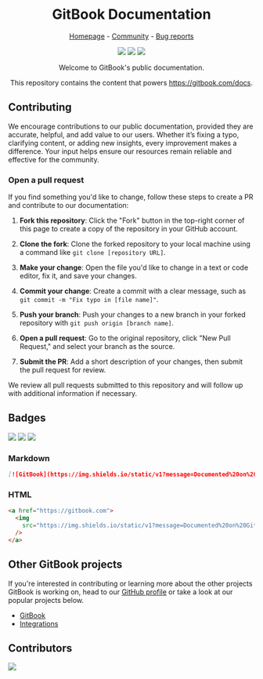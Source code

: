 <h1 align="center">GitBook Documentation</h1>

<p align="center">
<a href="https://gitbook.com">Homepage</a> - <a href="https://github.com/GitbookIO/community">Community</a> - <a href="https://github.com/GitbookIO/gitbook/issues/new?assignees=&labels=bug&template=bug_report.md">Bug reports</a> 
</p>

<p align="center">
  <a href="https://gitbook.com/docs"><img src="https://img.shields.io/static/v1?message=Documented%20on%20GitBook&logo=gitbook&logoColor=ffffff&label=%20&labelColor=5c5c5c&color=3F89A1"></a>
  <a href="/.github/CONTRIBUTING.md"><img src="https://img.shields.io/github/contributors/gitbookIO/public-docs"/></a>
  <a href="https://github.com/gitbookIO/public-docs/issues"><img src="https://img.shields.io/github/issues/gitbookIO/public-docs"/></a>
</p>

<p align="center">Welcome to GitBook's public documentation.</p>

<p align="center">This repository contains the content that powers <a href="https://gitbook.com/docs">https://gitbook.com/docs</a>.</p>

## Contributing

We encourage contributions to our public documentation, provided they are accurate, helpful, and add value to our users. Whether it’s fixing a typo, clarifying content, or adding new insights, every improvement makes a difference. Your input helps ensure our resources remain reliable and effective for the community.

### Open a pull request

If you find something you'd like to change, follow these steps to create a PR and contribute to our documentation:

1. **Fork this repository**: Click the "Fork" button in the top-right corner of this page to create a copy of the repository in your GitHub account.

2. **Clone the fork**: Clone the forked repository to your local machine using a command like `git clone [repository URL]`.

3. **Make your change**: Open the file you'd like to change in a text or code editor, fix it, and save your changes.

4. **Commit your change**: Create a commit with a clear message, such as `git commit -m "Fix typo in [file name]"`.

5. **Push your branch**: Push your changes to a new branch in your forked repository with `git push origin [branch name]`.

6. **Open a pull request**: Go to the original repository, click "New Pull Request," and select your branch as the source.

7. **Submit the PR**: Add a short description of your changes, then submit the pull request for review.

We review all pull requests submitted to this repository and will follow up with additional information if necessary.

## Badges

<p align="left">
  <a href="https://gitbook.com"><img src="https://img.shields.io/static/v1?message=Documented%20on%20GitBook&logo=gitbook&logoColor=ffffff&label=%20&labelColor=5c5c5c&color=3F89A1"></a>
  <a href="https://gitbook.com"><img src="https://img.shields.io/static/v1?message=Documented%20on%20GitBook&logo=gitbook&logoColor=ffffff&label=%20&labelColor=5c5c5c&color=F4E28D"></a>
  <a href="https://gitbook.com"><img src="https://img.shields.io/static/v1?message=Documented%20on%20GitBook&logo=gitbook&logoColor=ffffff&label=%20&labelColor=5c5c5c&color=FDA599"></a>
</p>

### Markdown

```md
[![GitBook](https://img.shields.io/static/v1?message=Documented%20on%20GitBook&logo=gitbook&logoColor=ffffff&label=%20&labelColor=5c5c5c&color=3F89A1)](https://gitbook.com/)
```

### HTML

```html
<a href="https://gitbook.com">
  <img
    src="https://img.shields.io/static/v1?message=Documented%20on%20GitBook&logo=gitbook&logoColor=ffffff&label=%20&labelColor=5c5c5c&color=3F89A1"
  />
</a>
```

## Other GitBook projects

If you're interested in contributing or learning more about the other projects GitBook is working on, head to our [GitHub profile](https://github.com/GitbookIO) or take a look at our popular projects below.

- [GitBook](https://github.com/GitbookIO/gitbook)
- [Integrations](https://github.com/GitbookIO/integrations)

## Contributors

<a href="https://github.com/gitbookIO/gitbook/graphs/contributors">
  <img src="https://contrib.rocks/image?repo=gitbookIO/public-docs" />
</a>
